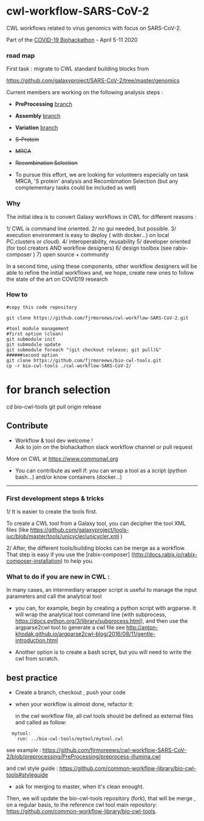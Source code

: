 # cwl-workflow-SARS-CoV-2 
CWL workflows related to virus genomics with focus on SARS-CoV-2.

Part of the [COVID-19 Biohackathon](https://github.com/virtual-biohackathons/covid-19-bh20)  - April 5-11 2020


### road map
First task : migrate to CWL standard building blocks from 

https://github.com/galaxyproject/SARS-CoV-2/tree/master/genomics


Current members are working on the following analysis steps : 

- **PreProcessing** [branch](https://github.com/fjrmoreews/cwl-workflow-SARS-CoV-2/tree/preprocessing/PreProcessing)
- **Assembly** [branch](https://github.com/fjrmoreews/cwl-workflow-SARS-CoV-2/tree/assembly/Assembly)
- **Variation** [branch](https://github.com/fjrmoreews/cwl-workflow-SARS-CoV-2/tree/variation/Variation)
- ~~S-Protein~~
- ~~MRCA~~
- ~~Recombination Selection~~

- To pursue this effort, we are looking for volunteers especially on task MRCA,
'S protein' analysis and Recombination Selection (but any complementary tasks  could be included as well)

### Why

The initial idea is to convert  Galaxy workflows in CWL
for different reasons : 

1/ CWL  is command line oriented. 
2/ no gui needed, but possible.
3/ execution environment is easy to deploy 
( with docker...) on local PC,clusters or cloud).
4/ interoperability, reusability
5/ developer oriented (for tool creators AND workflow designers)
6/ design toolbox (see rabix-composer )
7) open source + community

In a second time, using these components, other workflow designers will be able to refine the initial workflows and, we hope,  create new ones to follow the state of the art on COVID19 research



### How to 


```
#copy this code repository 

git clone https://github.com/fjrmoreews/cwl-workflow-SARS-CoV-2.git

#tool module management
#first option (clean)
git submodule init
git submodule update
git submodule foreach "(git checkout release; git pull)&"
######second option
git clone https://github.com/fjrmoreews/bio-cwl-tools.git
cp -r bio-cwl-tools ./cwl-workflow-SARS-CoV-2/
```


# for branch selection
cd bio-cwl-tools
git pull origin release

##  Contribute

- Workflow & tool dev  welcome !  
Ask to join on the biohackathon slack workflow channel
or pull request


More on CWL at https://www.commonwl.org

-  You can contribute as well if:
  you can wrap a tool as a script (python bash...)
  and/or know containers (docker...)
  

------------------
### First development steps & tricks

1/ It is easier to create the tools first.

To create a CWL tool from a Galaxy tool, you can 
decipher the tool XML files (like https://github.com/galaxyproject/tools-iuc/blob/master/tools/unicycler/unicycler.xml )


2/ After, the different tools/building blocks can be merge as a workflow. That step is easy if you use the [rabix-composer] (http://docs.rabix.io/rabix-composer-installation) to help you.



### What to do if you are new in CWL :

In many cases, an intermediary wrapper script is useful  to manage the input parameters and call the analytical tool

- you can, for example, begin by creating a python script with argparse. 
It will wrap the analytical tool command line (with subprocess, https://docs.python.org/3/library/subprocess.html), and then use the argparse2cwl tool to generate a  cwl file
see http://anton-khodak.github.io/argparse2cwl-blog/2016/08/11/gentle-introduction.html 


- Another option is to create a bash script, but you will need to write the cwl from scratch.  

##  best practice

- Create a branch, checkout , push your code 
- when your workflow is almost done, refactor it: 

  in the cwl workflow file, all  cwl tools should be defined as external files and called as follow:
```
  mytool:
    run: ../bio-cwl-tools/mytool/mytool.cwl
```

see example :  https://github.com/fjrmoreews/cwl-workflow-SARS-CoV-2/blob/preprocessing/PreProcessing/preprocess-illumina.cwl

and cwl style guide : https://github.com/common-workflow-library/bio-cwl-tools#styleguide

 - ask for merging to master, when it's clean enought.
  
  
Then,  we will  update the bio-cwl-tools repository (fork), that will be merge , on a regular basis,  to the reference 
cwl tool main repository: https://github.com/common-workflow-library/bio-cwl-tools.



<!-- -->


